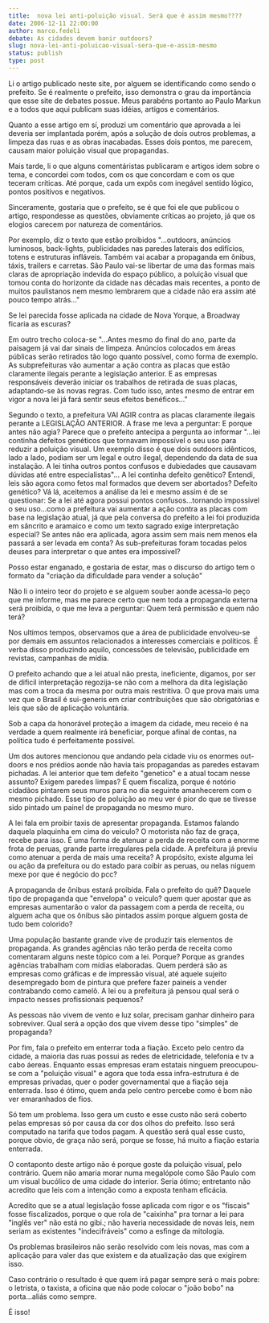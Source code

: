 ```yaml
---
title:  nova lei anti-poluição visual. Será que é assim mesmo????
date: 2006-12-11 22:00:00
author: marco.fedeli
debate: As cidades devem banir outdoors?
slug: nova-lei-anti-poluicao-visual-sera-que-e-assim-mesmo
status: publish 
type: post
---
```


Li o artigo publicado neste site, por alguem se identificando como sendo o prefeito. Se é realmente o prefeito, isso demonstra o grau da importância que esse site de debates possue. Meus parabéns portanto ao Paulo Markun e a todos que aqui publicam suas idéias, artigos e comentários.  

Quanto a esse artigo em sí, produzi um comentário que aprovada a lei deveria ser implantada porém, após a solução de dois outros problemas, a limpeza das ruas e as obras inacabadas. Esses dois pontos, me parecem, causam maior poluição visual que propagandas.  

Mais tarde, li o que alguns comentáristas publicaram e artigos idem sobre o tema, e concordei com todos, com os que concordam e com os que teceram críticas. Até porque, cada um expôs com inegável sentido lógico, pontos positivos e negativos.  

Sinceramente, gostaria que o prefeito, se é que foi ele que publicou o artigo, respondesse as questões, obviamente críticas ao projeto, já que os elogios carecem por natureza de comentários.  

Por exemplo, diz o texto que estão proibidos "...outdoors, anúncios luminosos, back-lights, publicidades nas paredes laterais dos edifícios, totens e estruturas infláveis. Também vai acabar a propaganda em ônibus, táxis, trailers e carretas. São Paulo vai-se libertar de uma das formas mais claras de apropriação indevida do espaço público, a poluição visual que tomou conta do horizonte da cidade nas décadas mais recentes, a ponto de muitos paulistanos nem mesmo lembrarem que a cidade não era assim até pouco tempo atrás..."  

Se lei parecida fosse aplicada na cidade de Nova Yorque, a Broadway ficaria as escuras?   

  

  

Em outro trecho coloca-se "...Antes mesmo do final do ano, parte da paisagem já vai dar sinais de limpeza. Anúncios colocados em áreas públicas serão retirados tão logo quanto possível, como forma de exemplo. As subprefeituras vão aumentar a ação contra as placas que estão claramente ilegais perante a legislação anterior. E as empresas responsáveis deverão iniciar os trabalhos de retirada de suas placas, adaptando-se às novas regras. Com tudo isso, antes mesmo de entrar em vigor a nova lei já fará sentir seus efeitos benéficos..."  

Segundo o texto, a prefeitura VAI AGIR contra as placas claramente ilegais perante a LEGISLAÇÃO ANTERIOR. A frase me leva a perguntar: E porque antes não agia? Parece que o prefeito antecipa a pergunta ao informar "...lei continha defeitos genéticos que tornavam impossível o seu uso para reduzir a poluição visual. Um exemplo disso é que dois outdoors idênticos, lado a lado, podiam ser um legal e outro ilegal, dependendo da data de sua instalação. A lei tinha outros pontos confusos e dubiedades que causavam dúvidas até entre especialistas"... A lei continha defeito genêtico? Entendi, leis são agora como fetos mal formados que devem ser abortados? Defeito genético? Vá lá, aceitemos a análise da lei e mesmo assim é de se questionar: Se a lei até agora possui pontos confusos...tornando impossivel o seu uso...como a prefeitura vai aumentar a ação contra as placas com base na legislação atual, já que pela conversa do prefeito a lei foi produzida em sâncrito e aramaico e como um texto sagrado exige interpretação especial? Se antes não era aplicada, agora assim sem mais nem menos ela passará a ser levada em conta? As sub-prefeituras foram tocadas pelos deuses para interpretar o que antes era impossivel?   

Posso estar enganado, e gostaria de estar, mas o discurso do artigo tem o formato da "criação da dificuldade para vender a solução"  

Não li o inteiro teor do projeto e se alguem souber aonde acessa-lo peço que me informe, mas me parece certo que nem toda a propaganda externa será proibida, o que me leva a perguntar: Quem terá permissão e quem não terá?   

Nos ultimos tempos, observamos que a área de publicidade envolveu-se por demais em assuntos relacionados a interesses comerciais e políticos. É verba disso produzindo aquilo, concessões de televisão, publicidade em revistas, campanhas de mídia.  

O prefeito achando que a lei atual não presta, ineficiente, digamos, por ser de dificil interpretação regozija-se não com a melhora da dita legislação mas com a troca da mesma por outra mais restritiva. O que prova mais uma vez que o Brasil é sui-generis em criar contribuições que são obrigatórias e leis que são de aplicação voluntária.  

Sob a capa da honorável proteção a imagem da cidade, meu receio é na verdade a quem realmente irá beneficiar, porque afinal de contas, na política tudo é perfeitamente possivel.  

Um dos autores mencionou que andando pela cidade viu os enormes out-doors e nos prédios aonde não havia tais propagandas as paredes estavam pichadas. A lei anterior que tem defeito "genetico" e a atual tocam nesse assunto? Exigem paredes limpas? E quem fiscaliza, porque é notório cidadãos pintarem seus muros para no dia seguinte amanhecerem com o mesmo pichado. Esse tipo de poluição ao meu ver é pior do que se tivesse sido pintado um painel de propaganda no mesmo muro.  

A lei fala em proibir taxis de apresentar propaganda. Estamos falando daquela plaquinha em cima do veiculo? O motorista não faz de graça, recebe para isso. É uma forma de atenuar a perda de receita com a enorme frota de peruas, grande parte irregulares pela cidade. A prefeitura já previu como atenuar a perda de mais uma receita? A propósito, existe alguma lei ou ação da prefeitura ou do estado para coibir as peruas, ou nelas niguem mexe por que é negócio do pcc?  

A propaganda de ônibus estará proibida. Fala o prefeito do quê? Daquele tipo de propaganda que "envelopa" o veiculo? quem quer apostar que as empresas aumentarão o valor da passagem com a perda de receita, ou alguem acha que os ônibus são pintados assim porque alguem gosta de tudo bem colorido?  

Uma população bastante grande vive de produzir tais elementos de propaganda. As grandes agências não terão perda de receita como comentaram alguns neste tópico com a lei. Porque? Porque as grandes agências trabalham com mídias elaboradas. Quem perderá são as empresas como gráficas e de impressão visual, até aquele sujeito desempregado bom de pintura que prefere fazer paineis a vender contrabando como camelô. A lei ou a prefeitura já pensou qual será o impacto nesses profissionais pequenos?  

As pessoas não vivem de vento e luz solar, precisam ganhar dinheiro para sobreviver. Qual será a opção dos que vivem desse tipo "simples" de propaganda?  

Por fim, fala o prefeito em enterrar toda a fiação. Exceto pelo centro da cidade, a maioria das ruas possui as redes de eletricidade, telefonia e tv a cabo áereas. Enquanto essas empresas eram estatais ninguem preocupou-se com a "poluição visual" e agora que toda essa infra-estrutura é de empresas privadas, quer o poder governamental que a fiação seja enterrada. Isso é ótimo, quem anda pelo centro percebe como é bom não ver emaranhados de fios.   

Só tem um problema. Isso gera um custo e esse custo não será coberto pelas empresas só por causa da cor dos olhos do prefeito. Isso será computado na tarifa que todos pagam. A questão será qual esse custo, porque obvio, de graça não será, porque se fosse, há muito a fiação estaria enterrada.  

O contaponto deste artigo não é porque goste da poluição visual, pelo contrário. Quem não amaria morar numa megalópole como São Paulo com um visual bucólico de uma cidade do interior. Seria ótimo; entretanto não acredito que leis com a intenção como a exposta tenham eficácia.   

Acredito que se a atual legislação fosse aplicada com rigor e os "fiscais" fosse fiscalizados, porque o que rola de "caixinha" pra tornar a lei para "inglês ver" não está no gibi.; não haveria necessidade de novas leis, nem seriam as existentes "indecifráveis" como a esfinge da mitologia.  

Os problemas brasileiros não serão resolvido com leis novas, mas com a aplicação para valer das que existem e da atualização das que exigirem isso.  

Caso contrário o resultado é que quem irá pagar sempre será o mais pobre: o letrista, o taxista, a oficina que não pode colocar o "joão bobo" na porta...aliás como sempre.  

É isso!
